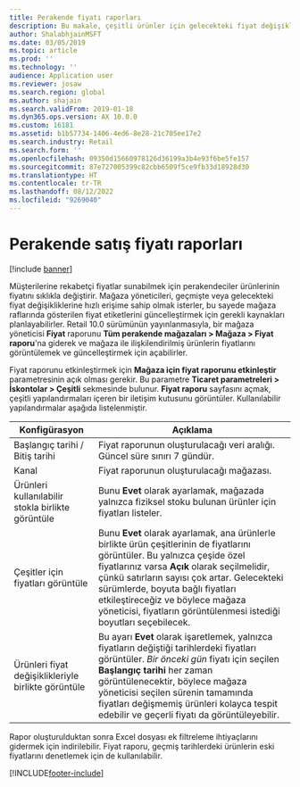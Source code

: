 ```yaml
---
title: Perakende fiyatı raporları
description: Bu makale, çeşitli ürünler için gelecekteki fiyat değişiklikleri görmek için kullanılan fiyat raporlama özelliğine bir genel bakış sağlar.
author: ShalabhjainMSFT
ms.date: 03/05/2019
ms.topic: article
ms.prod: ''
ms.technology: ''
audience: Application user
ms.reviewer: josaw
ms.search.region: global
ms.author: shajain
ms.search.validFrom: 2019-01-18
ms.dyn365.ops.version: AX 10.0.0
ms.custom: 16181
ms.assetid: b1b57734-1406-4ed6-8e28-21c705ee17e2
ms.search.industry: Retail
ms.search.form: ''
ms.openlocfilehash: 09350d15660978126d36199a3b4e93f6be5fe157
ms.sourcegitcommit: 87e727005399c82cbb6509f5ce9fb33d18928d30
ms.translationtype: HT
ms.contentlocale: tr-TR
ms.lasthandoff: 08/12/2022
ms.locfileid: "9269040"
---
```

# <a name="retail-price-reports"></a>Perakende satış fiyatı raporları

[!include [banner](includes/banner.md)]


Müşterilerine rekabetçi fiyatlar sunabilmek için perakendeciler ürünlerinin fiyatını sıklıkla değiştirir. Mağaza yöneticileri, geçmişte veya gelecekteki fiyat değişikliklerine hızlı erişime sahip olmak isterler, bu sayede mağaza raflarında gösterilen fiyat etiketlerini güncelleştirmek için gerekli kaynakları planlayabilirler. Retail 10.0 sürümünün yayınlanmasıyla, bir mağaza yöneticisi **Fiyat** raporunu **Tüm perakende mağazaları \> Mağaza \> Fiyat raporu**'na giderek ve mağaza ile ilişkilendirilmiş ürünlerin fiyatlarını görüntülemek ve güncelleştirmek için açabilirler. 

Fiyat raporunu etkinleştirmek için **Mağaza için fiyat raporunu etkinleştir** parametresinin açık olması gerekir. Bu parametre **Ticaret parametreleri \> İskontolar \> Çeşitli** sekmesinde bulunur. **Fiyat raporu** sayfasını açmak, çeşitli yapılandırmaları içeren bir iletişim kutusunu görüntüler. Kullanılabilir yapılandırmalar aşağıda listelenmiştir.

| Konfigürasyon | Açıklama |
|---|---|
| Başlangıç tarihi / Bitiş tarihi| Fiyat raporunun oluşturulacağı veri aralığı. Güncel süre sınırı 7 gündür. |
| Kanal| Fiyat raporunun oluşturulacağı mağazası. |
| Ürünleri kullanılabilir stokla birlikte görüntüle| Bunu **Evet** olarak ayarlamak, mağazada yalnızca fiziksel stoku bulunan ürünler için fiyatları listeler. |
| Çeşitler için fiyatları görüntüle | Bunu **Evet** olarak ayarlamak, ana ürünlerle birlikte ürün çeşitlerinin de fiyatlarını görüntüler. Bu yalnızca çeşide özel fiyatlarınız varsa **Açık** olarak seçilmelidir, çünkü satırların sayısı çok artar. Gelecekteki sürümlerde, boyuta bağlı fiyatları etkileştireceğiz ve böylece mağaza yöneticisi, fiyatların görüntülenmesi istediği boyutları seçebilecek. |
| Ürünleri fiyat değişiklikleriyle birlikte görüntüle | Bu ayarı **Evet** olarak işaretlemek, yalnızca fiyatların değiştiği tarihlerdeki fiyatları görüntüler. *Bir önceki gün* fiyatı için seçilen **Başlangıç tarihi** her zaman görüntülenecektir, böylece mağaza yöneticisi seçilen sürenin tamamında fiyatları değişmemiş ürünleri kolayca tespit edebilir ve geçerli fiyatı da görüntüleyebilir. |

Rapor oluşturulduktan sonra Excel dosyası ek filtreleme ihtiyaçlarını gidermek için indirilebilir. Fiyat raporu, geçmiş tarihlerdeki ürünlerin eski fiyatlarını denetlemek için de kullanılabilir.


[!INCLUDE[footer-include](../includes/footer-banner.md)]
